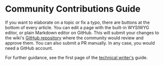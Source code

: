 # Community Contributions Guide

If you want to elaborate on a topic or fix a typo, there are buttons at the bottom of every article. You can edit a page with the built-in WYSIWYG editor, or plain Markdown editor on GitHub. This will submit your changes to the wiki's [GitHub repository](https://github.com/iota-community/iota-wiki) where the community would review and approve them. You can also submit a PR manually. In any case, you would need a GitHub account.

For further guidance, see the first page of the [technical writer's](../for_tws/writer_guide.md) guide.
